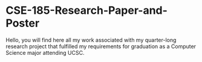 # CSE-185-Research-Paper-and-Poster
Hello, you will find here all my work associated with my quarter-long research project that fulfilled my requirements for graduation as a Computer Science major attending UCSC. 
